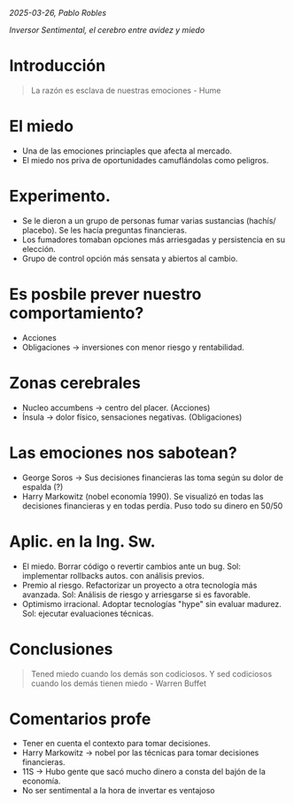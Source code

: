 *2025-03-26, Pablo Robles*

*Inversor Sentimental, el cerebro entre avidez y miedo*

# Introducción
> La razón es esclava de nuestras emociones - Hume

# El miedo
- Una de las emociones princiaples que afecta al mercado.
- El miedo nos priva de oportunidades camuflándolas como peligros.

# Experimento.
- Se le dieron a un grupo de personas fumar varias sustancias (hachís/ placebo). Se les hacía preguntas financieras.
- Los fumadores tomaban opciones más arriesgadas y persistencia en su elección.
- Grupo de control opción más sensata y abiertos al cambio.


# Es posbile prever nuestro comportamiento?
- Acciones
- Obligaciones -> inversiones con menor riesgo y rentabilidad.

# Zonas cerebrales
- Nucleo accumbens -> centro del placer. (Acciones)
- Ínsula -> dolor físico, sensaciones negativas. (Obligaciones)


# Las emociones nos sabotean?
- George Soros -> Sus decisiones financieras las toma según su dolor de espalda (?)
- Harry Markowitz (nobel economía 1990). Se visualizó en todas las decisiones financieras y en todas perdía. Puso todo su dinero en 50/50

# Aplic. en la Ing. Sw.
- El miedo. Borrar código o revertir cambios ante un bug. Sol: implementar rollbacks autos. con análisis previos.
- Premio al riesgo. Refactorizar un proyecto a otra tecnología más avanzada. Sol: Análisis de riesgo y arriesgarse si es favorable.
- Optimismo irracional. Adoptar tecnologías "hype" sin evaluar madurez. Sol: ejecutar evaluaciones técnicas.

# Conclusiones
> Tened miedo cuando los demás son codiciosos. Y sed codiciosos cuando los demás tienen miedo - Warren Buffet

# Comentarios profe
- Tener en cuenta el contexto para tomar decisiones.
- Harry Markowitz -> nobel por las técnicas para tomar decisiones financieras.
- 11S -> Hubo gente que sacó mucho dinero a consta del bajón de la economía.
- No ser sentimental a la hora de invertar es ventajoso

